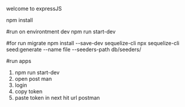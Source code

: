 welcome to expressJS

npm install

#run on environtment dev
npm run start-dev

#for run migrate
npm install --save-dev sequelize-cli 
npx sequelize-cli seed:generate --name file  --seeders-path db/seeders/

#run apps
1. npm run start-dev
2. open post man
3. login
4. copy token
5. paste token in next hit url postman
